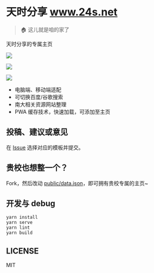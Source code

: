 # 天时分享 www.24s.net

> 🏠 这儿就是咱的家了

天时分享的专属主页

![](https://github.com/fnjerry/Life-in-NJU/raw/master/assets/screenshots/1.png)

![](https://github.com/fnjerry/Life-in-NJU/raw/master/assets/screenshots/2.png)

![](https://github.com/fnjerry/Life-in-NJU/raw/master/assets/screenshots/3.png)

* 电脑端、移动端适配
* 可切换百度/谷歌搜索
* 南大相关资源网站整理
* PWA 缓存技术，快速加载，可添加至主页

## 投稿、建议或意见

在 [Issue](https://github.com/fnjerry/Life-in-NJU/issues) 选择对应的模板并提交。

## 贵校也想整一个？

Fork，然后改动 [public/data.json](https://github.com/fnjerry/Life-in-NJU/blob/master/public/data.json)，即可拥有贵校专属的主页~

## 开发与 debug

```
yarn install
yarn serve
yarn lint
yarn build
```

## LICENSE

MIT
